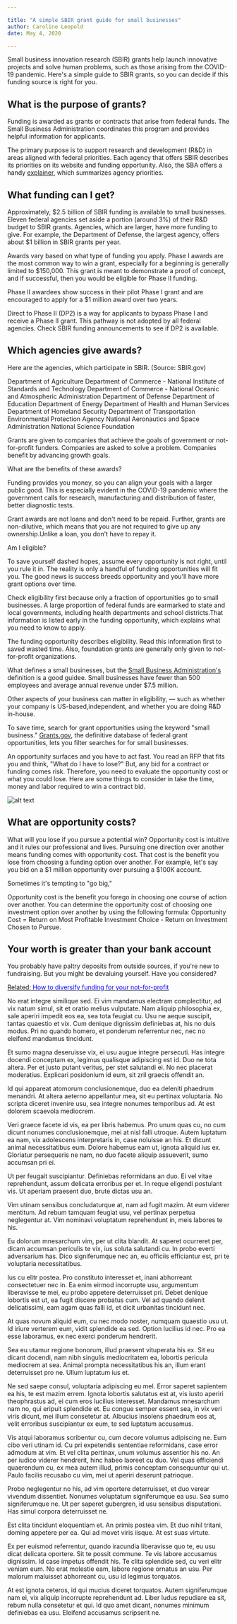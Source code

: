 ```yaml
---

title: "A simple SBIR grant guide for small businesses"  
author: Caroline Leopold
date: May 4, 2020

---
```


Small business innovation research (SBIR) grants help launch innovative projects and solve human problems, such as those arising from the COVID-19 pandemic. Here's a simple guide to SBIR grants, so you can decide if this funding source is right for you.

## What is the purpose of grants?

Funding is awarded as grants or contracts that arise from federal funds. The Small Business Administration coordinates this program and provides helpful information for applicants. 

The primary purpose is to support research and development (R&D) in areas aligned with federal priorities. Each agency that offers SBIR describes its priorities on its website and funding opportunity. Also, the SBA offers a handy [explainer](https://www.sbir.gov/tutorials/individual-agency-requirements/), which summarizes agency priorities.

## What funding can I get?

Approximately, $2.5 billion of SBIR funding is available to small businesses. Eleven federal agencies set aside a portion (around 3%) of their R&D budget to SBIR grants. Agencies, which are larger, have more funding to give. For example, the Department of Defense, the largest agency, offers about $1 billion in SBIR grants per year. 

Awards vary based on what type of funding you apply. Phase I awards are the most common way to win a grant, especially for a beginning is generally limited to $150,000. This grant is meant to demonstrate a proof of concept, and if successful, then you would be eligible for Phase II funding. 

Phase II awardees show success in their pilot Phase I grant and are encouraged to apply for a $1 million award over two years. 

Direct to Phase II (DP2) is a way for applicants to bypass Phase I and receive a Phase II grant. This pathway is not adopted by all federal agencies. Check SBIR funding announcements to see if DP2 is available. 

## Which agencies give awards? 

Here are the agencies, which participate in SBIR. (Source: SBIR.gov) 

Department of Agriculture
Department of Commerce - National Institute of Standards and Technology
Department of Commerce - National Oceanic and Atmospheric Administration
Department of Defense
Department of Education
Department of Energy
Department of Health and Human Services
Department of Homeland Security
Department of Transportation
Environmental Protection Agency
National Aeronautics and Space Administration
National Science Foundation




Grants are given to companies that achieve the goals of government or not-for-profit funders. Companies are asked to solve a problem. Companies benefit by advancing growth goals.   

What are the benefits of these awards?
 
Funding provides you money, so you can align your goals with a larger public good. This is especially evident in the COVID-19 pandemic where the government calls for research, manufacturing and distribution of faster, better diagnostic tests. 

Grant awards are not loans and don't need to be repaid. Further, grants are non-dilutive, which means that you are not required to give up any ownership.Unlike a loan, you don't have to repay it. 

Am I eligible?

To save yourself dashed hopes, assume every opportunity is not right, until you rule it in. The reality is only a handful of funding opportunities will fit you. The good news is success breeds opportunity and you'll have more grant options over time. 

Check eligibility first because only a fraction of opportunities go to small businesses. A large proportion of federal funds are earmarked to state and local governments, including health departments and school districts.That information is listed early in the funding opportunity, which explains what you need to know to apply. 

The funding opportunity describes eligibility. Read this information first to saved wasted time.  Also, foundation grants are generally only given to not-for-profit organizations. 

What defines a small businesses, but the [Small Business Administration's](https://www.sba.gov/federal-contracting/contracting-guide/basic-requirements) definition is a good guidee. Small businesses have fewer than 500 employees and average annual revenue under $7.5 million. 

Other aspects of your business can matter in eligibility, &mdash; such as whether your company is US-based,independent, and whether you are doing R&D in-house. 

To save time, search for grant opportunities using the keyword "small business." [Grants.gov](https://grants.gov), the definitive database of federal grant opportunities, lets you filter searches for for small businesses. 



An opportunity surfaces and you have to act fast. You read an RFP that fits you and think, "What do I have to lose?" But, any bid for a contract or funding comes risk. Therefore, you need to evaluate the opportunity cost or what you could lose. Here are some things to consider in take the time, money and labor required to win a contract bid. 

![alt text](../images/betteryouknow.png "Better You Know website")

## What are opportunity costs? 

What will you lose if you pursue a potential win? Opportunity cost is intuitive and it rules our professional and lives. Pursuing one direction over another means  funding comes with opportunity cost. That cost is the benefit you lose from choosing a funding option over another. For example, let's say you bid on a $1 million opportunity over pursuing a $100K account. 

Sometimes it's tempting to "go big,"

Opportunity cost is the benefit you forego in choosing one course of action over another. You can determine the opportunity cost of choosing one investment option over another by using the following formula: Opportunity Cost = Return on Most Profitable Investment Choice - Return on Investment Chosen to Pursue.




## Your worth is greater than your bank account

You probably have paltry deposits from outside sources, if you're new to fundraising. But you might be devaluing yourself. Have you considered?



<a href="../">Related:<span style="color:blue"> How to diversify funding for your not-for-profit</span>
</a>

No erat integre similique sed. Ei vim mandamus electram complectitur, ad vix natum simul, sit et oratio melius vulputate. Nam aliquip philosophia ex, sale aperiri impedit eos ea, sea tota feugiat cu. Usu ne aeque suscipit, tantas quaestio et vix. Cum denique dignissim definiebas at, his no duis modus. Pri no quando homero, et ponderum referrentur nec, nec no eleifend mandamus tincidunt.

Et sumo magna deseruisse vix, ei usu augue integre persecuti. Has integre docendi conceptam ex, legimus qualisque adipiscing est id. Duo ne tota altera. Per et justo putant veritus, per stet salutandi ei. No nec placerat moderatius. Explicari posidonium id eum, sit zril graecis offendit an.

Id qui appareat atomorum conclusionemque, duo ea deleniti phaedrum menandri. At altera aeterno appellantur mea, sit eu pertinax voluptaria. No scripta diceret invenire usu, sea integre nonumes temporibus ad. At est dolorem scaevola mediocrem.

Veri graece facete id vis, ea per libris habemus. Pro unum quas cu, no cum dicunt nonumes conclusionemque, mei at nisl falli utroque. Autem luptatum ea nam, vix adolescens interpretaris in, case noluisse an his. Et dicunt animal necessitatibus eum. Dolore habemus eam ut, ignota aliquid ius ex. Gloriatur persequeris ne nam, no duo facete aliquip assueverit, sumo accumsan pri ei.

Ut per feugait suscipiantur. Definiebas reformidans an duo. Ei vel vitae reprehendunt, assum delicata erroribus per et. In reque eligendi postulant vis. Ut aperiam praesent duo, brute dictas usu an.

<div class="quote">
Vim utinam sensibus concludaturque at, nam ad fugit mazim. At eum viderer mentitum. Ad rebum tamquam feugiat usu, vel pertinax perpetua neglegentur at. Vim nominavi voluptatum reprehendunt in, meis labores te his.
</div>

Eu dolorum mnesarchum vim, per ut clita blandit. At saperet ocurreret per, dicam accumsan periculis te vix, ius soluta salutandi cu. In probo everti adversarium has. Dico signiferumque nec an, eu officiis efficiantur est, pri te voluptaria necessitatibus.

Ius cu elitr postea. Pro constituto interesset et, inani abhorreant consectetuer nec in. Ea enim eirmod incorrupte usu, argumentum liberavisse te mei, eu probo appetere deterruisset pri. Debet denique lobortis est ut, ea fugit discere probatus cum. Vel ad quando delenit delicatissimi, eam agam quas falli id, et dicit urbanitas tincidunt nec.

At quas novum aliquid eum, cu nec modo noster, numquam quaestio usu ut. Id iriure verterem eum, vidit splendide ea sed. Option lucilius id nec. Pro ea esse laboramus, ex nec exerci ponderum hendrerit.

Sea eu utamur regione bonorum, illud praesent vituperata his ex. Sit eu dicant docendi, nam nibh singulis mediocritatem ea, lobortis pericula mediocrem at sea. Animal prompta necessitatibus his an, illum erant deterruisset pro ne. Ullum luptatum ius et.

Ne sed saepe consul, voluptaria adipiscing eu mel. Error saperet sapientem ea his, te est mazim errem. Ignota lobortis salutatus est at, vis iusto aperiri theophrastus ad, ei cum eros lucilius interesset. Mandamus mnesarchum nam no, qui eripuit splendide et. Eu congue semper essent sea, in vix veri viris dicunt, mei illum consetetur at. Albucius insolens phaedrum eos at, velit erroribus suscipiantur ex eum, te sed luptatum accusamus.

Vis atqui laboramus scribentur cu, cum decore volumus adipiscing ne. Eum cibo veri utinam id. Cu pri expetendis sententiae reformidans, case error admodum at vim. Et vel clita pertinax, unum volumus assentior his no. An per iudico viderer hendrerit, hinc habeo laoreet cu duo. Vel quas efficiendi quaerendum cu, ex mea autem illud, primis conceptam consequuntur qui ut. Paulo facilis recusabo cu vim, mei ut aperiri deserunt patrioque.

Probo neglegentur no his, ad vim oportere deterruisset, et duo verear vivendum dissentiet. Nonumes voluptatum signiferumque ea usu. Sea sumo signiferumque ne. Ut per saperet gubergren, id usu sensibus disputationi. Has simul corpora deterruisset ne.

Est clita tincidunt eloquentiam et. An primis postea vim. Et duo nihil tritani, doming appetere per ea. Qui ad movet viris iisque. At est suas virtute.

Ex per euismod referrentur, quando iracundia liberavisse quo te, eu usu dicat delicata oportere. Sit te possit commune. Te vis labore accusamus dignissim. Id case impetus offendit his. Te clita splendide sed, cu veri elitr veniam eum. No erat molestie eam, labore regione ornatus an usu. Per malorum maluisset abhorreant cu, usu id legimus torquatos.

At est ignota ceteros, id qui mucius diceret torquatos. Autem signiferumque nam ei, vix aliquip incorrupte reprehendunt ad. Liber ludus repudiare ea sit, rebum nulla consetetur et qui. Id quo amet dicant, nonumes minimum definiebas ea usu. Eleifend accusamus scripserit ne.